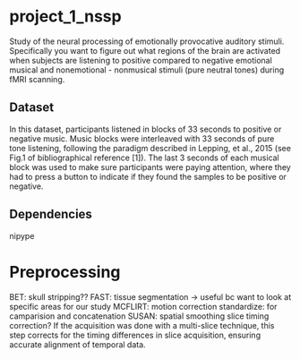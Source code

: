 # project_1_nssp
Study of the neural processing of emotionally provocative auditory stimuli. Specifically you want to figure out what regions of the brain are activated when subjects are listening to positive compared to negative emotional musical and nonemotional - nonmusical stimuli (pure neutral tones) during fMRI scanning.

## Dataset
In this dataset, participants listened in blocks of 33 seconds to positive or negative music. Music blocks were interleaved with 33 seconds of pure tone listening, following the paradigm described in Lepping, et al., 2015 (see Fig.1 of bibliographical reference [1]). The last 3 seconds of each musical block was used to make sure participants were paying attention, where they had to press a button to indicate if they found the samples to be positive or negative.

## Dependencies 
nipype



# Preprocessing
BET: skull stripping??
FAST: tissue segmentation -> useful bc want to look at specific areas for our study
MCFLIRT: motion correction
standardize: for camparision and concatenation
SUSAN: spatial smoothing 
slice timing correction? If the acquisition was done with a multi-slice technique, this step corrects for the timing differences in slice acquisition, ensuring accurate alignment of temporal data.

